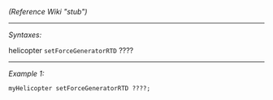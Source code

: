 *(Reference Wiki "stub")*


---
*Syntaxes:*

helicopter `setForceGeneratorRTD` ????

---
*Example 1:*

```sqf
myHelicopter setForceGeneratorRTD ????;
```